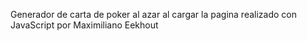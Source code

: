 Generador de carta de poker al azar al cargar la pagina realizado con JavaScript por Maximiliano Eekhout